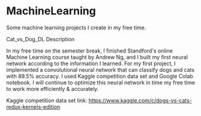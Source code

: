 # MachineLearning
 Some machine learning projects I create in my free time.

Cat_vs_Dog_DL Description

   In my free time on the semester break, I finished Standford's online Machine Learning course taught by Andrew Ng, and I built my first neural network according to the information I learned. For my first project, I implemented a convolutional neural network that can classify dogs and cats with 89.5% accuracy. I used Kaggle competition data set and Google Colab notebook. I will continue to optimize this neural network in time my free time to work more efficiently & accurately.

   Kaggle competition data set link: https://www.kaggle.com/c/dogs-vs-cats-redux-kernels-edition
